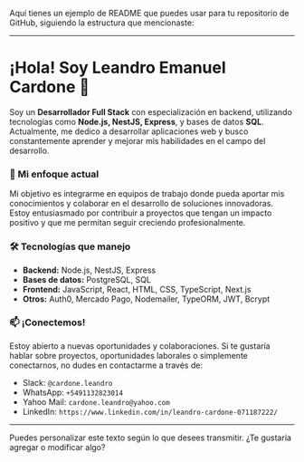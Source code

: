 Aquí tienes un ejemplo de README que puedes usar para tu repositorio de GitHub, siguiendo la estructura que mencionaste:

---

# ¡Hola! Soy Leandro Emanuel Cardone 👋

Soy un **Desarrollador Full Stack** con especialización en backend, utilizando tecnologías como **Node.js, NestJS, Express**, y bases de datos **SQL**. Actualmente, me dedico a desarrollar aplicaciones web y busco constantemente aprender y mejorar mis habilidades en el campo del desarrollo.

### 🌟 Mi enfoque actual
Mi objetivo es integrarme en equipos de trabajo donde pueda aportar mis conocimientos y colaborar en el desarrollo de soluciones innovadoras. Estoy entusiasmado por contribuir a proyectos que tengan un impacto positivo y que me permitan seguir creciendo profesionalmente.

### 🛠️ Tecnologías que manejo
- **Backend:** Node.js, NestJS, Express
- **Bases de datos:** PostgreSQL, SQL
- **Frontend:** JavaScript, React, HTML, CSS, TypeScript, Next.js
- **Otros:** Auth0, Mercado Pago, Nodemailer, TypeORM, JWT, Bcrypt

### 📫 ¡Conectemos!
Estoy abierto a nuevas oportunidades y colaboraciones. Si te gustaría hablar sobre proyectos, oportunidades laborales o simplemente conectarnos, no dudes en contactarme a través de:
- Slack: `@cardone.leandro`
- WhatsApp: `+5491132823014`
- Yahoo Mail: `cardone.leandro@yahoo.com`
- LinkedIn: `https://www.linkedin.com/in/leandro-cardone-071187222/`

---

Puedes personalizar este texto según lo que desees transmitir. ¿Te gustaría agregar o modificar algo?
